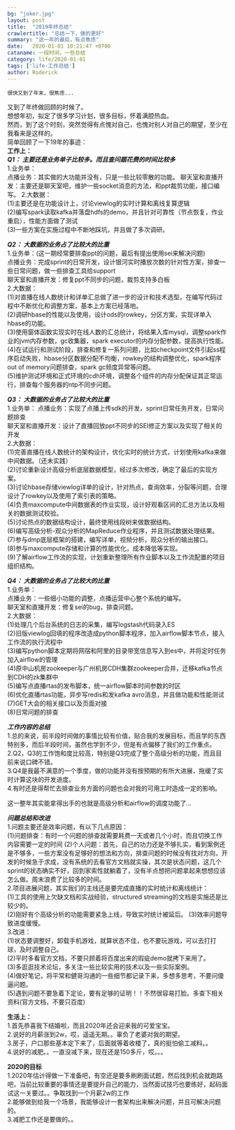 ```yaml
---
bg: "joker.jpg"
layout: post
title:  "2019年终总结"
crawlertitle: "总结一下，做的更好"
summary: "这一年的最后，有点焦虑"
date:   2020-01-01 10:21:47 +0700
cataname: 一段时间，一些总结
category: life/2020-01-01
tags: ['life-工作总结']
author: Roderick
---
```

`很快又到了年末，很焦虑...`

又到了年终做回顾的时候了。  
想想年初，拟定了很多学习计划，很多目标，怀着满腔热血。  
然而，到了这个时刻，突然觉得有点愧对自己，也愧对别人对自己的期望，至少在我看来是这样的。  
简单回顾了一下19年的事迹：  
**工作上：**  
***Q1： 主要还是业务单子比较多。而且查问题花费的时间比较多***  
1.业务单：  
点播业务：其实做的大功能并没有，只是一些比较零散的功能。
聊天室和直播开发：主要还是聊天室吧，维护一些socket消息的方法，和ppt裁剪功能，接口编写。
2.大数据：  
(1)主要还是在功能设计上，讨论viewlog的实时计算和离线复算逻辑  
(2)编写spark读取kafka并落盘hdfs的demo，并且针对可靠性（节点恢复，作业重启），性能方面做了测试  
(3)一些方案在实施过程中不断地踩坑，并且做了多次调研。  

***Q2： 大数据的业务占了比较大的比重***  
1.业务单：(这一期经常要排查ppt的问题，最后有提出使用sei来解决问题)  
点播业务：完成sprint的日常开发，设计银河实时播放次数的针对性方案，排查一些日常问题，做一些排查工具给support  
聊天室和直播开发：修复ppt不同步的问题，裁剪支持多白板  
2.大数据：  
(1)对直播在线人数统计和详单汇总做了进一步的设计和技术选型，在编写代码过程中不断优化和调整方案，基本上方案已经落地。    
(2)调研hbase的性能以及使用，设计ods的rowkey，分区方案，实现详单入hbase的功能。  
(3)使用窗体函数实现实时在线人数的汇总统计，将结果入库mysql，调整spark作业的jvm内存参数，gc收集器，spark executor的内存分配参数，提高执行性能。  
(4)在试运行和测试阶段，排查和修复一系列问题，比如checkpoint文件引起ss程序启动失败，hbase分区数据分配不均衡，rowkey的结构调整优化，spark程序out of memory问题排查，spark gc频度异常等问题。    
(5)维护测试环境和正式环境的cdh环境，调整各个组件的内存分配保证其正常运行，排查每个服务器的ntp不同步问题。  

***Q3： 大数据的业务占了比较大的比重***  
1.业务单：
点播业务：实现了点播上传sdk的开发，sprint日常任务开发，日常问题排查  
聊天室和直播开发：设计了直播回放ppt不同步的SEI修正方案以及实现了相关的开发  
2.大数据：  
(1)完善直播在线人数统计的架构设计，优化实时的统计方式，计划使用kafka来做中间数据。（还未实践）  
(2)讨论重新设计高级分析底层数据模型，经过多次修改，确定了最后的实现方案。  
(3)讨论hbase存储viewlog详单的设计，针对热点，查询效率，分裂等问题，合理设计了rowkey以及使用了索引表的策略。  
(4)负责maxcompute中间数据表的作业实现，设计好观看区间的汇总方法以及相关的数据测试校验。  
(5)讨论热点的数据结构设计，最终使用线段树来做数据结构。  
(6)编写高级分析-观众分析的MapReduce作业程序，并且测试数据处理结果。  
(7)参与dmp底层框架的搭建，编写详单，视频分析，观众分析的输出接口。  
(8)参与maxcompute存储和计算的性能优化，成本降低等实现。  
(9)了解airflow工作流的实现，计划重新整理所有作业脚本以及工作流配置的项目组织结构。  

***Q4： 大数据的业务占了比较大的比重***  
1.业务单：  
点播业务：一些细小功能的调整，点播运营中心整个系统的编写。    
聊天室和直播开发：修复sei的bug，排查问题。  
2.大数据：  
(1)处理几个后台系统的日志的采集，编写logstash代码录入ES  
(2)旧版viewlog回填的程序改造成python脚本程序，加入airflow脚本节点，接入工作流的执行流程中  
(3)编写python脚本定期将网宿和阿里的目录带宽信息写入到es中，并将定时任务加入airflow的管理  
(4)原中山机房zookeeper与广州机房CDH集群zookeeper合并，迁移kafka节点到CDH的zk集群中  
(5)编写点直播rtas的发布脚本，统一airflow脚本时间参数的时区  
(6)优化直播rtas功能，异步写redis和发kafka avro消息，并且做功能和性能测试  
(7)GET大会的相关接口以及页面对接  
(8)日常问题的排查  

***工作内容的总结***  
1.总的来说，前半段时间做的事情比较有价值，贴合我的发展目标，而且学的东西特别多，而后半段时间，虽然也学到不少，但是有点偏移了我们的工作重点。
2.Q2，Q3的工作饱和度比较高，特别是Q3完成了整个高级分析的功能，而且目前来说口碑不错。  
3.Q4是我最不满意的一个季度，做的功能并没有按预期的有所大进展，拖缓了实时计算这块的开发进度。   
4.有时还是得帮忙去排查业务方面的问题也会对我的可用工时造成一定的影响。  

这一整年其实能拿得出手的也就是高级分析和airflow的调度功能了...  

***问题总结和改进***  
1.问题主要还是效率问题，有以下几点原因：  
(1)问题排查：有时一个问题的排查就需要耗费一天或者几个小时，而且切换工作内容需要一定的时间
(2)个人问题：首先，自己的功力还是不够扎实，看到案例还是不够多，一些方案没有足够好的想法和方向，排查问题的时候没有找对方向，开发的时候急于求成，没有系统的去看官方文档就实操，其次是状态问题，这几个sprint的状态确实不好，回到家索性就躺着了，没有半点想把问题拿起来想想应该怎么做。周末浪费了比较多的时间。  
2.项目进展问题，其实我们的主线还是要完成直播的实时统计和离线统计：  
(1)工具的使用上欠缺文档和实战经验，structured streaming的文档是实施还是比较少的。  
(2)刚好有个高级分析的功能需要紧急上线，导致实时统计被延后。
(3)效率问题导致进度缓慢。  
3.改进：  
(1)状态要调整好，卸载手机游戏，就算状态不佳，也不要玩游戏，可以去打打球，及时调整自己。  
(2)平时多看官方文档，不要只顾着将百度出来的瑕疵demo就拷下来用了。  
(3)多逛逛技术论坛，多关注一些比较实用的技术以及一些实际案例。  
(4)做好笔记，将平常和健哥沟通的一些细节都记录下来，多想多思考，不要问傻逼问题。  
(5)遇到问题不要急着下定论，要有足够的证明！！不然很容易打脸。多查下相关资料(官方文档，不要只百度)  

**生活上：**   
1.首先恭喜我下结婚啦，而且2020年还会迎来我的可爱宝宝。  
2.说好的月薪涨到2w，哎，遥遥无期。。辜负了老婆对我的期望。  
3.房子，户口那些基本定下来了，后面就等着收楼了，真的挺怕偷工减料。。  
4.说好的减肥。。一直没减下来，现在还是150多斤，哎。。。  



**2020的目标**  
1.2020年估计得做一下准备吧，有空还是要多刷刷面试题，然后找到机会就跑路吧，当前比较重要的事情还是要提升自己的能力，当然面试技巧也要练好，起码面试这一关要过。。争取找到一个月薪2w的工作    
2.能够做到给我一个场景，我能够设计一套架构出来解决问题，并且可解决问题的。  
3.减肥工作还是要做的。。  
